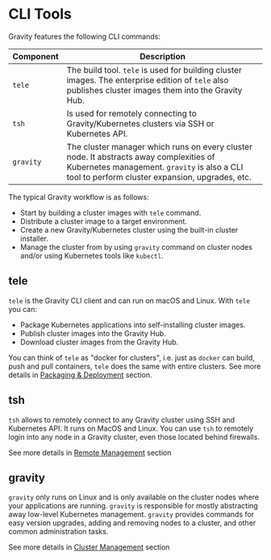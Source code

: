 # CLI Tools

Gravity features the following CLI commands:

| Component   | Description
|-------------|---------------------------------------------------------------------------------------------------------------------------------------------------------|
| `tele`      | The build tool. `tele` is used for building cluster images. The enterprise edition of `tele` also publishes cluster images them into the Gravity Hub.  |
| `tsh`       | Is used for remotely connecting to Gravity/Kubernetes clusters via SSH or Kubernetes API.   |
| `gravity`   | The cluster manager which runs on every cluster node. It abstracts away complexities of Kubernetes management. `gravity` is also a CLI tool to perform cluster expansion, upgrades, etc.  |

The typical Gravity workflow is as follows:

* Start by building a cluster images with `tele` command.
* Distribute a cluster image to a target environment.
* Create a new Gravity/Kubernetes cluster using the built-in cluster installer.
* Manage the cluster from by using `gravity` command on cluster nodes and/or
  using Kubernetes tools like `kubectl`.

## tele

`tele` is the Gravity CLI client and can run on macOS and Linux. With `tele` you can:

* Package Kubernetes applications into self-installing cluster images.
* Publish cluster images into the Gravity Hub.
* Download cluster images from the Gravity Hub.

You can think of `tele` as "docker for clusters", i.e. just as `docker` can
build, push and pull containers, `tele` does the same with entire clusters. See
more details in [Packaging & Deployment](pack.md) section.

## tsh

`tsh` allows to remotely connect to any Gravity cluster using SSH and
Kubernetes API. It runs on MacOS and Linux. You can use `tsh` to remotely
login into any node in a Gravity cluster, even those located behind firewalls.

See more details in [Remote Management](manage.md) section

## gravity

`gravity` only runs on Linux and is only available on the cluster nodes where
your applications are running. `gravity` is responsible for mostly abstracting
away low-level Kubernetes management. `gravity` provides commands for easy
version upgrades, adding and removing nodes to a cluster, and other common
administration tasks. 

See more details in [Cluster Management](cluster.md) section
